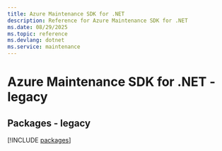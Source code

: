 ```yaml
---
title: Azure Maintenance SDK for .NET
description: Reference for Azure Maintenance SDK for .NET
ms.date: 08/29/2025
ms.topic: reference
ms.devlang: dotnet
ms.service: maintenance
---
```

# Azure Maintenance SDK for .NET - legacy
## Packages - legacy
[!INCLUDE [packages](maintenance-index.md)]